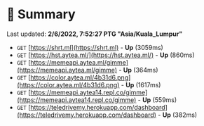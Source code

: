 # 📖 Summary
Last updated: **2/6/2022, 7:52:27 PTG "Asia/Kuala_Lumpur"**

- `GET` [https://shrt.ml](https://shrt.ml) - **Up** (3059ms)
- `GET` [https://hst.aytea.ml/](https://hst.aytea.ml/) - **Up** (860ms)
- `GET` [https://memeapi.aytea.ml/gimme](https://memeapi.aytea.ml/gimme) - **Up** (364ms)
- `GET` [https://color.aytea.ml/4b31d6.png](https://color.aytea.ml/4b31d6.png) - **Up** (1617ms)
- `GET` [https://memeapi.aytea14.repl.co/gimme](https://memeapi.aytea14.repl.co/gimme) - **Up** (559ms)
- `GET` [https://teledrivemy.herokuapp.com/dashboard](https://teledrivemy.herokuapp.com/dashboard) - **Up** (382ms)
